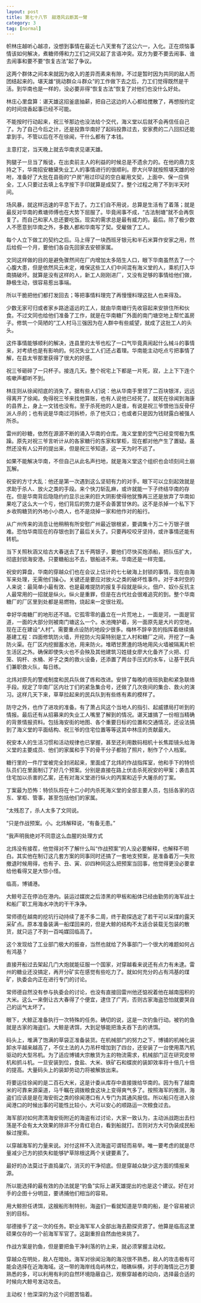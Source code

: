 ```yaml
---
layout: post
title: 第七十八节　甜港风云断其一臂
category: 3
tag: [normal]
---
```


帜林庄越听心越凉，没想到事情在最近七八天里有了这公六一，入化。正在烦恼事情该如何解决，煮糖师傅和力工们之间又起了言语冲突。双方为要不要去闹事、谁去闹事和要不要“恢复古法”起了争议。

这两个群体之间本来就因为收入的差异而素来有隙，不过是暂时因为共同的敌人而团结起来的。堪天雄“挑动群众斗群众”的工作做下去之后，力工们觉得既然是干活。到华南也是一样的，没必要非得“恢复古法”恢复了对他们也没什么好处。

林庄心里盘算：谌天雄这招釜底抽薪，把自己这边的人心都给搅散了，再想按约定的时间烧香起事已经不可能。

不能按时行动起来，祝三爷那边也没法给个交代，海义堂以后就不会再信任自己了。为了自己今后之计，还是投靠华南好了起码投靠过去，安家费的二八回扣还能拿到手。不管以后在不在徐闻，干什么都有了本钱。

主意打定，当天晚上就去华南求见谌天雄。

狗腿子一旦当了叛徒，在出卖前主人的利益的时候总是不遗余力的。在他的鼎力支持之下，华南招安糖黛失业工人的事情进行的很顺利。廖大兴早就按照堪天雄的吩咐，准备好了大批在县衙的“户房”用过印证的空白雇用文契，上面中、保一应俱全，工人只要过去填上名字按下手印就算是成契了。整个过程之用了不到半天时间。

场风暴，就这样迅速的平息下去了。力工们自不用说，总算是生活有了着落；就是最反对华南的煮塘师傅也在大势下屈服了。毕竟闹事不成，“古法制塘”就不会再恢复了。而自己和家人总还要吃饭。现实的需求总是最有威力的。最后。除了极少数人不愿意到华南之外，多数人都和华南写了契。受雇做了工人。

每个人立下做工的契约之后。马上得了一块西班牙银元和半石米算作安家之用，然后给假一个月，要他们各自先回家去安顿家属。

文同这样做的目的是避免骤然间在厂内增加太多陌生人口，眼下华南虽然去了一个心腹大患，但是依然风云未定，难保这些工人们中间混有海义堂的人，乘机打入华南搞破坏。就算是没有这样的人，新工人刚刚进厂，又没有足够的事情给他们做，静极生动，很容易惹出事端。

所以干脆把他们都打发回去；等把事情料理完了再慢慢料理这批人也来得及。

少数无家可归或者家乡路途遥远的工人，就由华南塘行先收容起来安排住所和伙食。不过文同也给他们准备了工作，就是在华南糖厂外面的南门塘空地上帮忙盖房子。修筑一个简陋的“工人村马三强因为在人群中有些威望，就成了这批工人的头头。

这件事情能够顺利的解决，连县里的太爷也松了一口气毕竟真闹起什么械斗的事情来，对考绩也是有影响的。何况失业工人们还占着理。华南能主动吃点亏把事情了解，在县太爷那里获得了很大的好感。

祝三爷砸碎了一只杯子。接连几天。整个祝宅上下都是一片死，寂，上上下下连个咳嗽声都听不到。

林庄则从徐闻彻底的消失了。据有些人们说：他从华南手里领了二百块银洋，远远得离开了徐闻。免得祝三爷来找他算账，也有人说他已经死了。就死在徐闻到海康的县界上，身上一文钱也没有。至于杀死他的人是谁，有说是祝三爷恨他当反骨仔派人杀的；也有说是华南过河拆桥，杀了他灭口；也或者只是因为钱财露白被强人所杀。

雷州的砂糖，依然在源源不断的涌入华南的仓库。海义堂里的空气已经变愕极为焦躁。原先对祝三爷言听计从的各家糖行的东家和掌柜，现在都对他产生了置疑。虽然还没有人公开的提出来，但是祝三爷知道，这一天为时不远了。

如果不能解决华南，不但自己从此名声扫地，就是海义堂这个组织也会顷刻间土崩瓦解。

祝安的方寸大乱：他还是第一次遇到这么坚韧有力的对手。眼下可以立刻起效就是求助于杀人、放火之类的手段。来个快刀斩乱麻，或许就能一下子终结华南的存在。但是华南背后隐隐约约显示出来的巨大阴影使得他犹豫再三还是放弃了华南如果吃了这么大一个亏，他们背后的势力是不会善罢甘休的。这不是杀掉一个私下下乡收购糖货的外地小小商人，也不是烧掉一家和他作对的船行。

从广州传来的消息让他稍稍有所安慰广州最近银根紧，要调集十万二十万银子很难。恐怕华南现在的存银也到了最后关头了。只要再咬咬牙坚持，或许事情还能有转机。

当下关照秋涵又给古大春送去了五千两银子，要他们尽快买炮添船，把队伍扩大，彻底封锁海安港。只要糖船出不去，银船进不来。华南还是一样完蛋。

祝安的算盘，华南的穿越众们也在会议上估计的七七破海上封锁的事情，现在由海军来处理，无需他们操心。关键还是要应对放火之类的破坏性事件。对于本时空的人来说：最简单小最有效、也是最难提防的报复手段就是纵火。佃户、奴仆反抗主人最常用的一招就是纵火。纵火是重罪，但是在古代社会很难追究的到。整个华南糖厂的厂区里到处都是易燃物，烧起来一定很壮观。

幸好华南糖厂的地形还不错。它孤零零的矗立在一片荒地上，一面是河，一面是官道，一面的大部分则被南门塘这么一个。水池掩护着，另一面原先是大片的空地，现在正在建设“人村”。需要重点设防的地段少很多。梅林不辞辛苦的指挥着继续搞基建工程：四面修筑防火墙，开挖防火沟渠特别是工人村和糖厂之间，开挖了一条防火渠。在厂区内挖掘蓄水池，用来防火。堆晒甘蔗渣的场地用风火墙被隔离片帜生活区之外。确保即使失火也不会殃及其他建筑习姓缝女廖大化备齐了火把、灯笼、钩杆、水桶、斧子之类的救火设备，还添置了两台手压式的水车，让基干民兵们兼职救火队，每日练。

北炜对原先的警戒制度和民兵队做了练和改进。安排了每晚的夜班执勤和紧急联络手段。规定了华南厂区内壮丁们的紧急集合号，还做了几次夜间的集合、救火的演习。这样几天下来，草草拉起来的民兵队到有些练有素的模样了。

防守之外，也作了进攻的准备。有了萧占风这个当地人的指引、起威镖局打听到的情报。最后还有从招募来的失业工人嘴里了解到的情况。谌天雄搞了一份相当精确的背景情报资料。包括海安街的地图、各个重要日标的位置和交通情况，还设法搞到了海义堂的平面结构、祝三爷的住宅位置等等这其中林庄的贡献最大。

祝安本人的生活习惯和活动规律也已掌握，甚至还利用数码相机十长焦距镜头给海义堂的主要成员、他们的家属和手下的骨干分子都拍了照片，制作了个人档案。

糖行里的一件厅堂被完全封闭起来，里面成了北炜的作战指挥室，他和手下的特侦队员们在里面制订了好几个预案。分别是直接在路上伏击杀死祝安的甲案；袭击其住宅加以杀害的乙案，还有对海义堂进行纵火的丙案和近乎大屠杀的丁案。

丁案最为恐怖：特侦队将在十二小时内杀死海义堂的全部主要人员，包括各家的店东、掌柜、管事，甚至包括他们的家属。

“太残忍了，杀人太多了文同说。

“只是作战预案。小。北炜解释说，“有备无患。”

“我声明我绝对不同意这么血腥的处理方式

北炜没有接茬，他觉得对不了解什么叫“作战预案”的人没必要解释，也解释不明白。其实他在制订这几套方案的同事同时还搞了一套地支预案，是准备着万一失败撤退时候用得，也有子、丑、寅、卯四种同这么把预案当回事，他觉得更没必要拿给他看得又是大惊小怪。

临高，博铺港。

大鲸号正在停泊在港内。装运过媒炭之后漆黑的甲板和船体已经由勤劳的海军战士和船厂职工用海水冲洗的干干净净。

常师德在越南的挖坑行动持续了差不多二周，终于勘探选定了若干可以采煤的露天采矿点。原本准备装满一船煤回来的，但是大鲸的结构不太适合装载无包装的散货，就只运了不到一百吨媒回临高了。

这个发现给了工业部门极大的振奋，当然也就给了外事部门一个很大的难题如何占有鸿基？

直接开船过去架起几门大炮就能征服一个国家，对穿越看来说还有点力有未逮。雷州的糖业还没搞定，再开分矿实在感觉有些吃力了。就如何充分的占有鸿基的煤矿，执委会内正在进行专门的讨论。

常师德自然没有参与执委会的讨论，也没有直接回雷州他还惦祝着他在越南囤积的大米。这么一来倒让古大春得了个便宜，逮住了广丙，否则古家海盗恐怕就要哭自己的运气太坏了。

眼下，大鲸正准备执行一次特殊的任务。确切的说，这是一次钓鱼行动。被钓的鱼就是古家的海盗们。大鲸是诱饵，大到足够能把渔夫吞下去的诱饵。

码头上，堆满了饱满的草袋正准备装货。在机械部门的努力之下，博铺的机械化装卸水平越来越高了，不仅土法的人力吊杆增加到了四台，还安装了一台使用蒸汽机驱动的大型吊机。为了适应博铺大宗散货为主的物流需求，机械部门正在研究皮带机和抓斗机。一旦安装到位，食盐、大米、铁矿石和蝶炭的装卸效率将十倍几十倍的提高。大量码头上的装卸劳动力将被解放出来。

将要运往徐闻的是二百石大米，这是计委从库存中直接拨给华南的。因为有了越南米的可靠来源渠道，马千瞩在调拨粮食这块上变得爽气多了。按照海军的推测，海盗们应该是是在海安街之类的徐闻港口有人专门为其通风报信。所以船只在进入徐闻港口的时候出事的可能性比较小，大可以安心的顺路运一次粮食过去。

海军部对如何肃清海安街附近的海盗有过讨论，大家一致认为，主动派战跑出去扫荡是不会有太大效果的除非不分青红皂白，看到船就打。否则对方大可伪装成民船躲过搜索。

以穿越海军的力量来说。对付这样不入流海盗可谓轻而易举。唯一要考虑的就是尽量减少己方的损失和能够铲草除根这两个关键要素了。

最好的办法莫过于直捣巢穴，消灭的干净彻底。但是穿越众缺少这方面的情报来源。

所以能选择的最有效的办法就是“钓鱼”实际上谌天雄提出的也是这个建议。好在对手的企图十分明显，要诱捕他们相当的容易。

用大鲸担任诱饵，这艘船形制特别，海盗们一看就知道是华南的船，是个容易被识别的目标。

邬德接手了这一次的任务。职业海军军人全部出海去勘探资源了。他算是临高这里硕果仅存的一个前海军军官了。这副重担自然由他来挑了。

作战方案是钓鱼，但是要把鱼干净利落的钓上来，就必须掌握主动权。

穿越众在明处，敌人在暗处。海军对徐闻沿海的海况很不熟悉，敌人的攻击极有可能会选择在近海海域。这一带的海岸线岛屿林立，暗礁纵横，对手的海情比己方要熟悉的多，可以利用有利的自然环境隐蔽自己，观察穿越者的动向，选择最合适的时候向大鲸号发动攻击。

主动权！他深深的为这个问题苦恼着。